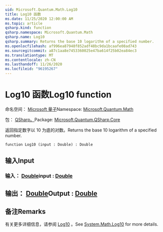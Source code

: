 ```yaml
---
uid: Microsoft.Quantum.Math.Log10
title: Log10 函数
ms.date: 11/25/2020 12:00:00 AM
ms.topic: article
qsharp.kind: function
qsharp.namespace: Microsoft.Quantum.Math
qsharp.name: Log10
qsharp.summary: Returns the base 10 logarithm of a specified number.
ms.openlocfilehash: af996ea87948f852adf48bc9da1bcaafe08ad743
ms.sourcegitcommit: a87c1aa8e7453360025e47ba614f25b02ea84ec3
ms.translationtype: MT
ms.contentlocale: zh-CN
ms.lasthandoff: 11/26/2020
ms.locfileid: "96195267"
---
```

# <a name="log10-function"></a><span data-ttu-id="2011e-102">Log10 函数</span><span class="sxs-lookup"><span data-stu-id="2011e-102">Log10 function</span></span>

<span data-ttu-id="2011e-103">命名空间： [Microsoft 量子](xref:Microsoft.Quantum.Math)</span><span class="sxs-lookup"><span data-stu-id="2011e-103">Namespace: [Microsoft.Quantum.Math](xref:Microsoft.Quantum.Math)</span></span>

<span data-ttu-id="2011e-104">包： [QSharp。](https://nuget.org/packages/Microsoft.Quantum.QSharp.Core)</span><span class="sxs-lookup"><span data-stu-id="2011e-104">Package: [Microsoft.Quantum.QSharp.Core](https://nuget.org/packages/Microsoft.Quantum.QSharp.Core)</span></span>


<span data-ttu-id="2011e-105">返回指定数字以 10 为底的对数。</span><span class="sxs-lookup"><span data-stu-id="2011e-105">Returns the base 10 logarithm of a specified number.</span></span>

```qsharp
function Log10 (input : Double) : Double
```


## <a name="input"></a><span data-ttu-id="2011e-106">输入</span><span class="sxs-lookup"><span data-stu-id="2011e-106">Input</span></span>

### <a name="input--double"></a><span data-ttu-id="2011e-107">输入： [Double](xref:microsoft.quantum.lang-ref.double)</span><span class="sxs-lookup"><span data-stu-id="2011e-107">input : [Double](xref:microsoft.quantum.lang-ref.double)</span></span>





## <a name="output--double"></a><span data-ttu-id="2011e-108">输出： [Double](xref:microsoft.quantum.lang-ref.double)</span><span class="sxs-lookup"><span data-stu-id="2011e-108">Output : [Double](xref:microsoft.quantum.lang-ref.double)</span></span>



## <a name="remarks"></a><span data-ttu-id="2011e-109">备注</span><span class="sxs-lookup"><span data-stu-id="2011e-109">Remarks</span></span>

<span data-ttu-id="2011e-110">有关更多详细信息，请参阅 [Log10](https://docs.microsoft.com/dotnet/api/system.math.log10) 。</span><span class="sxs-lookup"><span data-stu-id="2011e-110">See [System.Math.Log10](https://docs.microsoft.com/dotnet/api/system.math.log10) for more details.</span></span>